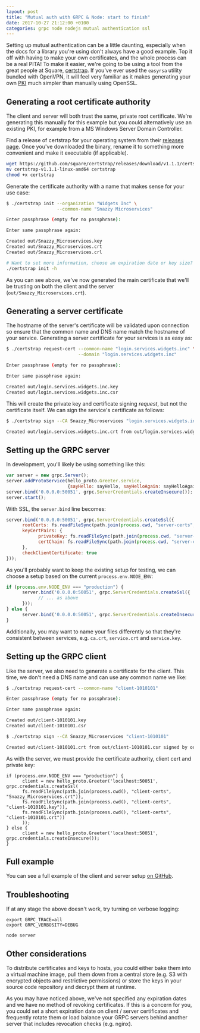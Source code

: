 ```yaml
---
layout: post
title: "Mutual auth with GRPC & Node: start to finish"
date: 2017-10-27 21:12:00 +0100
categories: grpc node nodejs mutual authentication ssl
---
```


Setting up mutual authentication can be a little daunting, especially when the
docs for a library you're using don't always have a good example. Top it off
with having to make your own certificates, and the whole process can be a real
PITA! To make it easier, we're going to be using a tool from the great people
at Square, [certstrap](https://github.com/square/certstrap). If you've ever
used the `easyrsa` utility bundled with OpenVPN, it will feel very familiar as
it makes generating your own [PKI](https://en.wikipedia.org/wiki/Public_key_infrastructure)
much simpler than manually using OpenSSL.

## Generating a root certificate authority

The client and server will both trust the same, private root certificate. We're
generating this manually for this example but you could alternatively use an
existing PKI, for example from a MS Windows Server Domain Controller.

Find a release of certstrap for your operating system from their
[releases page](https://github.com/square/certstrap/releases). Once you've
downloaded the binary, rename it to something more convenient and make it
executable (if applicable).

```bash
wget https://github.com/square/certstrap/releases/download/v1.1.1/certstrap-v1.1.1-linux-amd64
mv certstrap-v1.1.1-linux-amd64 certstrap
chmod +x certstrap
```

Generate the certificate authority with a name that makes sense for your use
case:

```bash
$ ./certstrap init --organization "Widgets Inc" \
                   --common-name "Snazzy Microservices"

Enter passphrase (empty for no passphrase): 

Enter same passphrase again: 

Created out/Snazzy_Microservices.key
Created out/Snazzy_Microservices.crt
Created out/Snazzy_Microservices.crl

# Want to set more information, choose an expiration date or key size? See...
./certstrap init -h
```

As you can see above, we've now generated the main certificate that we'll be
trusting on both the client and the server (`out/Snazzy_Microservices.crt`).

## Generating a server certificate

The hostname of the server's certificate will be validated upon connection so
ensure that the common name and DNS name match the hostname of your service.
Generating a server certificate for your services is as easy as:

```bash
$ ./certstrap request-cert --common-name "login.services.widgets.inc" \
                           --domain "login.services.widgets.inc"

Enter passphrase (empty for no passphrase): 

Enter same passphrase again: 

Created out/login.services.widgets.inc.key
Created out/login.services.widgets.inc.csr
```

This will create the private key and certificate signing *request*, but not the
certificate itself. We can sign the service's certificate as follows:

```bash
$ ./certstrap sign --CA Snazzy_Microservices "login.services.widgets.inc"

Created out/login.services.widgets.inc.crt from out/login.services.widgets.inc.csr signed by out/Snazzy_Microservices.key
```

## Setting up the GRPC server

In development, you'll likely be using something like this:

```javascript
var server = new grpc.Server();
server.addProtoService(hello_proto.Greeter.service,
                       {sayHello: sayHello, sayHelloAgain: sayHelloAgain});
server.bind('0.0.0.0:50051', grpc.ServerCredentials.createInsecure());
server.start();
```

With SSL, the `server.bind` line becomes:

```javascript
server.bind('0.0.0.0:50051', grpc.ServerCredentials.createSsl({
      rootCerts: fs.readFileSync(path.join(process.cwd, "server-certs", "Snazzy_Microservices.crt")),
      keyCertPairs: {
            privateKey: fs.readFileSync(path.join(process.cwd, "server-certs", "login.services.widgets.inc.key")),
            certChain: fs.readFileSync(path.join(process.cwd, "server-certs", "login.services.widgets.inc.crt"))
      },
      checkClientCertificate: true
}));
```

As you'll probably want to keep the existing setup for testing, we can choose a
setup based on the current `process.env.NODE_ENV`:

```javascript
if (process.env.NODE_ENV === "production") {
      server.bind('0.0.0.0:50051', grpc.ServerCredentials.createSsl({
            // ... as above
      }));
} else {
      server.bind('0.0.0.0:50051', grpc.ServerCredentials.createInsecure());
}
```

Additionally, you may want to name your files differently so that they're
consistent between services, e.g. `ca.crt`, `service.crt` and `service.key`.

## Setting up the GRPC client

Like the server, we also need to generate a certificate for the client. This
time, we don't need a DNS name and can use any common name we like:

```bash
$ ./certstrap request-cert --common-name "client-1010101"

Enter passphrase (empty for no passphrase): 

Enter same passphrase again: 

Created out/client-1010101.key
Created out/client-1010101.csr

$ ./certstrap sign --CA Snazzy_Microservices "client-1010101"

Created out/client-1010101.crt from out/client-1010101.csr signed by out/Snazzy_Microservices.key
```

As with the server, we must provide the certificate authority, client cert and
private key:

```
if (process.env.NODE_ENV === "production") {
      client = new hello_proto.Greeter('localhost:50051', grpc.credentials.createSsl(
      fs.readFileSync(path.join(process.cwd(), "client-certs", "Snazzy_Microservices.crt")),
      fs.readFileSync(path.join(process.cwd(), "client-certs", "client-1010101.key")),
      fs.readFileSync(path.join(process.cwd(), "client-certs", "client-1010101.crt"))
      ));
} else {
      client = new hello_proto.Greeter('localhost:50051', grpc.credentials.createInsecure());
}
```

## Full example

You can see a full example of the client and server setup [on GitHub](https://github.com/jSherz/node-grpc-mutual-auth-example).

## Troubleshooting

If at any stage the above doesn't work, try turning on verbose logging:

```
export GRPC_TRACE=all
export GRPC_VERBOSITY=DEBUG

node server
```

## Other considerations

To distribute certificates and keys to hosts, you could either bake them into
a virtual machine image, pull them down from a central store (e.g. S3 with
encrypted objects and restrictive permissions) or store the keys in your source
code repository and decrypt them at runtime.

As you may have noticed above, we've not specified any expiration dates and we
have no method of revoking certificates. If this is a concern for you, you
could set a short expiration date on client / server certificates and frequently
rotate them or load balance your GRPC servers behind another server that
includes revocation checks (e.g. nginx).
